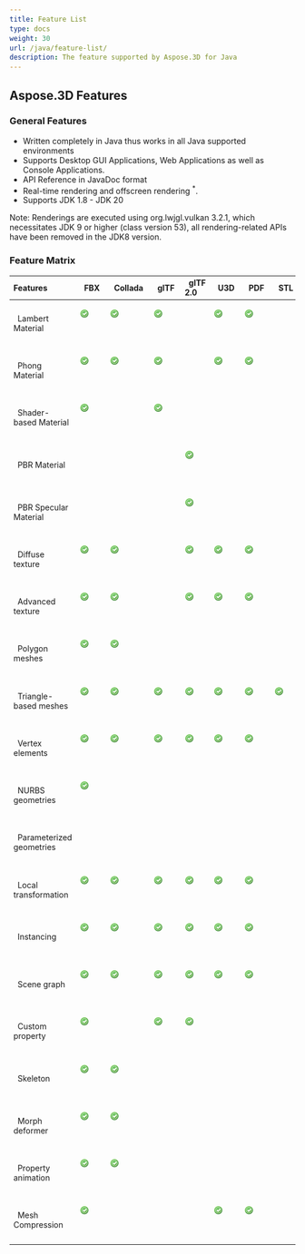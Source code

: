 ```yaml
---
title: Feature List
type: docs
weight: 30
url: /java/feature-list/
description: The feature supported by Aspose.3D for Java
---
```


## **Aspose.3D Features**
### **General Features**
- Written completely in Java thus works in all Java supported environments
- Supports Desktop GUI Applications, Web Applications as well as Console Applications.
- API Reference in JavaDoc format
- Real-time rendering and offscreen rendering <sup>*</sup>.
- Supports JDK 1.8 - JDK 20



Note: Renderings are executed using org.lwjgl.vulkan 3.2.1, which necessitates JDK 9 or higher (class version 53), all rendering-related APIs have been removed in the JDK8 version.

### **Feature Matrix**

|**Features** |` `FBX |` `Collada |` `glTF |` `glTF 2.0 |` `U3D |` `PDF |` `STL |` `OBJ |` `PLY |` `3DS |` `ASE |` `X |` `3MF |` `RVM |` `Draco |
| :- | :- | :- | :- | :- | :- | :- | :- | :- | :- | :- | :- | :- | :- | :- | :- |
|` `Lambert Material |<p>![todo:image_alt_text](accept.png)</p><p> </p>|<p>![todo:image_alt_text](accept.png)</p><p> </p>|<p>![todo:image_alt_text](accept.png)</p><p> </p>| |<p>![todo:image_alt_text](accept.png)</p><p> </p>|<p>![todo:image_alt_text](accept.png)</p><p> </p>| |<p>![todo:image_alt_text](accept.png)</p><p> </p>| |<p>![todo:image_alt_text](accept.png)</p><p> </p>|<p>![todo:image_alt_text](accept.png)</p><p> </p>|<p>![todo:image_alt_text](accept.png)</p><p> </p>| | | |
|` `Phong Material |<p>![todo:image_alt_text](accept.png)</p><p> </p>|<p>![todo:image_alt_text](accept.png)</p><p> </p>|<p>![todo:image_alt_text](accept.png)</p><p> </p>| |<p>![todo:image_alt_text](accept.png)</p><p> </p>|<p>![todo:image_alt_text](accept.png)</p><p> </p>| |<p>![todo:image_alt_text](accept.png)</p><p> </p>| | |<p>![todo:image_alt_text](accept.png)</p><p> </p>|<p>![todo:image_alt_text](accept.png)</p><p> </p>| | | |
|` `Shader-based Material |<p>![todo:image_alt_text](accept.png)</p><p> </p>| |<p>![todo:image_alt_text](accept.png)</p><p> </p>| | | | | | | | | | | | |
|` `PBR Material | | | |<p>![todo:image_alt_text](accept.png)</p><p> </p>| | | | | | | | | | | |
|` `PBR Specular Material | | | |<p>![todo:image_alt_text](accept.png)</p><p> </p>| | | | | | | | | | | |
|` `Diffuse texture |<p>![todo:image_alt_text](accept.png)</p><p> </p>|<p>![todo:image_alt_text](accept.png)</p><p> </p>| |<p>![todo:image_alt_text](accept.png)</p><p> </p>|<p>![todo:image_alt_text](accept.png)</p><p> </p>|<p>![todo:image_alt_text](accept.png)</p><p> </p>| |<p>![todo:image_alt_text](accept.png)</p><p> </p>| |<p>![todo:image_alt_text](accept.png)</p><p> </p>|<p>![todo:image_alt_text](accept.png)</p><p> </p>|<p>![todo:image_alt_text](accept.png)</p><p> </p>|<p>![todo:image_alt_text](accept.png)</p><p> </p>| | |
|` `Advanced texture |<p>![todo:image_alt_text](accept.png)</p><p> </p>|<p>![todo:image_alt_text](accept.png)</p><p> </p>| |<p>![todo:image_alt_text](accept.png)</p><p> </p>|<p>![todo:image_alt_text](accept.png)</p><p> </p>|<p>![todo:image_alt_text](accept.png)</p><p> </p>| |<p>![todo:image_alt_text](accept.png)</p><p> </p>| | | | | | | |
|` `Polygon meshes |<p>![todo:image_alt_text](accept.png)</p><p> </p>|<p>![todo:image_alt_text](accept.png)</p><p> </p>| | | | | |<p>![todo:image_alt_text](accept.png)</p><p> </p>| | | | | |<p>![todo:image_alt_text](accept.png)</p><p> </p>| |
|` `Triangle-based meshes |<p>![todo:image_alt_text](accept.png)</p><p> </p>|<p>![todo:image_alt_text](accept.png)</p><p> </p>|<p>![todo:image_alt_text](accept.png)</p><p> </p>|<p>![todo:image_alt_text](accept.png)</p><p> </p>|<p>![todo:image_alt_text](accept.png)</p><p> </p>|<p>![todo:image_alt_text](accept.png)</p><p> </p>|<p>![todo:image_alt_text](accept.png)</p><p> </p>|<p>![todo:image_alt_text](accept.png)</p><p> </p>|<p>![todo:image_alt_text](accept.png)</p><p> </p>|<p>![todo:image_alt_text](accept.png)</p><p> </p>|<p>![todo:image_alt_text](accept.png)</p><p> </p>|<p>![todo:image_alt_text](accept.png)</p><p> </p>|<p>![todo:image_alt_text](accept.png)</p><p> </p>|<p>![todo:image_alt_text](accept.png)</p><p> </p>|<p>![todo:image_alt_text](accept.png)</p><p> </p>|
|` `Vertex elements |<p>![todo:image_alt_text](accept.png)</p><p> </p>|<p>![todo:image_alt_text](accept.png)</p><p> </p>|<p>![todo:image_alt_text](accept.png)</p><p> </p>|<p>![todo:image_alt_text](accept.png)</p><p> </p>|<p>![todo:image_alt_text](accept.png)</p><p> </p>|<p>![todo:image_alt_text](accept.png)</p><p> </p>| |<p>![todo:image_alt_text](accept.png)</p><p> </p>|<p>![todo:image_alt_text](accept.png)</p><p> </p>|<p>![todo:image_alt_text](accept.png)</p><p> </p>|<p>![todo:image_alt_text](accept.png)</p><p> </p>|<p>![todo:image_alt_text](accept.png)</p><p> </p>| | |<p>![todo:image_alt_text](accept.png)</p><p> </p>|
|` `NURBS geometries |<p>![todo:image_alt_text](accept.png)</p><p> </p>| | | | | | | | | | | | | | |
|` `Parameterized geometries | | | | | | | | | | | | | |<p>![todo:image_alt_text](accept.png)</p><p> </p>| |
|` `Local transformation |<p>![todo:image_alt_text](accept.png)</p><p> </p>|<p>![todo:image_alt_text](accept.png)</p><p> </p>|<p>![todo:image_alt_text](accept.png)</p><p> </p>|<p>![todo:image_alt_text](accept.png)</p><p> </p>|<p>![todo:image_alt_text](accept.png)</p><p> </p>|<p>![todo:image_alt_text](accept.png)</p><p> </p>| | | |<p>![todo:image_alt_text](accept.png)</p><p> </p>|<p>![todo:image_alt_text](accept.png)</p><p> </p>|<p>![todo:image_alt_text](accept.png)</p><p> </p>| |<p>![todo:image_alt_text](accept.png)</p><p> </p>| |
|` `Instancing |<p>![todo:image_alt_text](accept.png)</p><p> </p>|<p>![todo:image_alt_text](accept.png)</p><p> </p>|<p>![todo:image_alt_text](accept.png)</p><p> </p>|<p>![todo:image_alt_text](accept.png)</p><p> </p>|<p>![todo:image_alt_text](accept.png)</p><p> </p>|<p>![todo:image_alt_text](accept.png)</p><p> </p>| | | | | | | | | |
|` `Scene graph |<p>![todo:image_alt_text](accept.png)</p><p> </p>|<p>![todo:image_alt_text](accept.png)</p><p> </p>|<p>![todo:image_alt_text](accept.png)</p><p> </p>|<p>![todo:image_alt_text](accept.png)</p><p> </p>|<p>![todo:image_alt_text](accept.png)</p><p> </p>|<p>![todo:image_alt_text](accept.png)</p><p> </p>| | | |<p>![todo:image_alt_text](accept.png)</p><p> </p>| |<p>![todo:image_alt_text](accept.png)</p><p> </p>| |<p>![todo:image_alt_text](accept.png)</p><p> </p>| |
|` `Custom property |<p>![todo:image_alt_text](accept.png)</p><p> </p>| |<p>![todo:image_alt_text](accept.png)</p><p> </p>|<p>![todo:image_alt_text](accept.png)</p><p> </p>| | | | | | | | | | | |
|` `Skeleton |<p>![todo:image_alt_text](accept.png)</p><p> </p>|<p>![todo:image_alt_text](accept.png)</p><p> </p>| | | | | | | | | | | | | |
|` `Morph deformer |<p>![todo:image_alt_text](accept.png)</p><p> </p>|<p>![todo:image_alt_text](accept.png)</p><p> </p>| | | | | | | | | | | | | |
|` `Property animation |<p>![todo:image_alt_text](accept.png)</p><p> </p>|<p>![todo:image_alt_text](accept.png)</p><p> </p>| | | | | | | | | | | | | |
|` `Mesh Compression |<p>![todo:image_alt_text](accept.png)</p><p> </p>| | | |<p>![todo:image_alt_text](accept.png)</p><p> </p>|<p>![todo:image_alt_text](accept.png)</p><p> </p>| | | | | | |<p>![todo:image_alt_text](accept.png)</p><p> </p>| |<p>![todo:image_alt_text](accept.png)</p><p> </p>|

